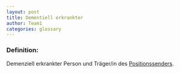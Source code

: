 ```yaml
---
layout: post
title: Dementiell erkrankter
author: Team1
categories: glossary
---
```


### Definition:
Demenziell erkrankter Person und Träger/in des [Positionssenders](https://github.com/Archi-Lab-FAE/fae-global-documentation/blob/master/2019-11-15-Glossary-Positionssender.md).
